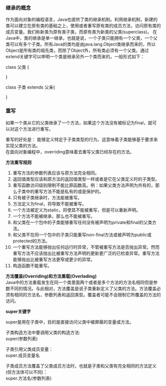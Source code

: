 ### 继承的概念
作为面向对象的编程语言，Java也提供了类的继承机制。利用继承机制，新建的类可以建立在原有类的基础之上，使用或者重写原有类的成员方法，访问原有类的成员变量。我们称新类为原有类子类，而原有类为新类的父类(superclass)。  在Java中，类的继承是单一继承，也就是说，一个子类只能拥有一个父类，一个父类可以有多个子类。所有Java的类均是由java.lang.Object类继承而来的，所以Object是所有类的祖先类，而除了Object外，所有类必须有一个父类。通过extend关键字可以申明一个类是继承另外一个类而来的，一般形式如下：  

class 父类 {
       
}   

class 子类 extends 父亲{  
      
}  

### 重写  
如果一个类从它的父类继承了一个方法，如果这个方法没有被标记为final，就可以对这个方法进行重写。  

重写的好处是： 能够定义特定于子类类型的行为，这意味着子类能够基于要求来实现父类的方法。   
在面向对象编程中，overriding意味着去重写父类已经存在的方法。  

**方法重写规则**  

1. 重写方法的参数列表应该与原方法完全相同。
2. 返回值类型应该和原方法的返回值类型一样或者是它在父类定义时的子类型。  
3. 重写函数访问级别限制不能比原函数高。例：如果父类方法声明为共有的，那么子类中的重写方法不能是私有的或是保护的。  
4. 只有被子类继承时，方法能被重写。
5. 方法定义为final，将导致不能被重写。  
6. 一个方法被定义为static，将使其不能被重写，但是可以重新声明。  
7. 一个方法不能被继承，那么也不能被重写。  
8. 和父类在一个包中的子类能够重写任何没有被声明为private和final的父类方法。  
9. 和父类不在同一个包中的子类只能重写non-final方法或被声明为public或protected的方法。 
10. 一个重写方法能够抛出任何运行时异常，不管被重写方法是否抛出异常。然而重写方法不应该抛出比被重写方法声明的更新更广泛的已检查异常。重写方法能够抛出比被重写方法更窄或更少的异常。 
11. 构造函数不能重写。  

**方法覆盖(Overriding)和方法重载(Overlading)**  
Java中的方法重载发生在同一个类里面两个或者是多个方法的方法名相同但是参数不同的情况。与此相对，方法覆盖是说子类重新定义了父类的方法。方法覆盖必须有相同的方法名，参数列表和返回类型。覆盖者可能不会限制它所覆盖的方法的访问。   

**super关键字**  

super是用在子类中，目的是直接访问父类中被屏蔽的变量或方法。  

子类构造方法中要调用父类的构造方法:  
super(参数列表)  

子类引用父类成员变量：  
super.成员变量名  

子类成员方法覆盖了父类成员方法时，也就是子类和父类有完全相同的方法定义(但方法体可以不同)：  
super.方法名(参数列表)  
